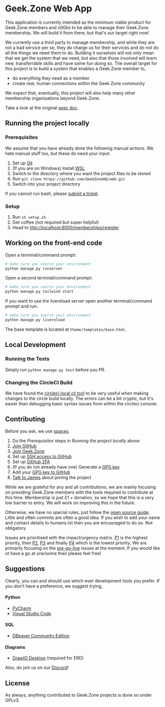 # Geek.Zone Web App
This application is currently intended as the minimum viable product for Geek.Zone members and n00bs to be able to manage their Geek.Zone membership. We will build it from there, but that's our target right now!

We currently use a third party to manage membership, and while they are not a bad service per se, they do charge us for their services and do not do all the things we need them to do. Building it ourselves will not only mean that we get the system that we need, but also that those involved will learn new, transferrable skills and have some fun doing so. The overall target for this project is to build a system that enables a Geek.Zone member to,
* do everything they need as a member
* create real, human connections within the Geek.Zone community

We expect that, eventually, this project will also help many other membership organisations beyond Geek.Zone.

Take a look at the original [spec doc](https://docs.google.com/document/d/1c43e1wYHZhDdyiafeqodQPPd9sXDHv3pEtyxxVa64OI/edit?usp=sharing).

## Running the project locally
### Prerequisites
We assume that you have already done the following manual actions.  We hate manual stuff too, but these do need your input.
1. Set up [Git](https://git-scm.com/downloads)
1. (If you are on Windows) Install [WSL](https://docs.microsoft.com/en-us/windows/wsl/install-win10)
1. Switch to the directory where you want the project files to be stored
1. Run `git clone https://github.com/GeekZoneHQ/web.git`
1. Switch into your project directory

If you cannot run bash, please [submit a ticket](https://github.com/GeekZoneHQ/web/issues/new).


### Setup
1. Run `sh setup.sh`
1. Get coffee (not required but super helpful)
1. Head to [http://localhost:8000/memberships/register](http://localhost:8000/memberships/register)


## Working on the front-end code

Open a terminal/command prompt:
```sh
# make sure you source your environment
python manage.py runserver
```

Open a second terminal/command prompt:
```sh
# make sure you source your environment
python manage.py tailwind start
```

If you want to use the livereload server open another terminal/command prompt and run:
```sh
# make sure you source your environment
python manage.py livereload
```

The base template is located at `theme/templates/base.html`.


## Local Development

### Running the Tests

Simply run `python manage.py test` before you PR.

### Changing the CircleCI Build

We have found the [circleci local cli tool](https://circleci.com/docs/2.0/local-cli/) to be very useful when making changes to the circle build locally. The errors can be a bit cryptic, but it's easier than debugging basic syntax issues from within the circleci console.

## Contributing

Before you ask, we use [spaces](https://www.youtube.com/watch?v=SsoOG6ZeyUI).

1. Do the *Prerequisites* steps in *Running the project locally* above
1. [Join GitHub](https://github.com/join)
1. [Join Geek.Zone](https://geek.zone/join)
1. Set up [SSH access to GitHub](https://docs.github.com/en/github/authenticating-to-github/connecting-to-github-with-ssh)
1. Set up [GitHub 2FA](https://docs.github.com/en/github/authenticating-to-github/configuring-two-factor-authentication)
1. (If you do not already have one) Generate a [GPG key](https://docs.github.com/en/github/authenticating-to-github/generating-a-new-gpg-key)
1. Add your [GPG key to GitHub](https://docs.github.com/en/github/authenticating-to-github/adding-a-new-gpg-key-to-your-github-account)
1. [Talk to James](https://calendly.com/geekzone-james/30min) about joining the project

While we are grateful for any and all contributions, we are mainly focusing on providing Geek.Zone members with the tools required to contribute at this time. Membership is just £1 + donation, so we hope that this is a very low barrier to entry. We will work on improving this in the future.

Otherwise, we have no special rules, just follow the [open source guide](https://opensource.guide/how-to-contribute/#how-to-submit-a-contribution). Little and often commits are often a good idea. If you wish to add your name and contact details to humans.txt then you are encouraged to do so. Not obligatory.

Issues are prioritised with the impact/urgency matrix. [P1](https://github.com/GeekZoneHQ/web/labels/P1) is the highest priority, then [P2](https://github.com/GeekZoneHQ/web/labels/P2), [P3](https://github.com/GeekZoneHQ/web/labels/P3) and finally [P4](https://github.com/GeekZoneHQ/web/labels/P4) which is the lowest priority. We are primarily focusing on the [pre-go-live](https://github.com/GeekZoneHQ/web/issues?q=is%3Aissue+is%3Aopen+label%3Apre-go-live) issues at the moment. If you would like ot have a go at one/some then please feel free!

## Suggestions

Clearly, you can and should use which ever development tools you prefer. If you don't have a preference, we suggest trying,

#### Python
 * [PyCharm](https://www.jetbrains.com/pycharm/)
 * [Visual Studio Code](https://code.visualstudio.com/)
#### SQL
 * [DBeaver Community Edition](https://dbeaver.io/)
#### Diagrams
 * [DrawIO Desktop](https://github.com/jgraph/drawio-desktop/releases/) (required for ERD)

Also, do join us on our [Discord](https://geek.zone/discord)!


## License

As always, anything contributed to Geek.Zone projects is done so under GPLv3.
